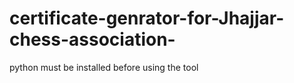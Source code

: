 # certificate-genrator-for-Jhajjar-chess-association-
python must be installed before using the tool
